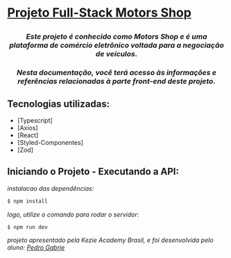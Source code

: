 
<h1>
  <a  href="https://github.com/Kenzie-Academy-Brasil-Developers/projeto_final_pedrogabrielbacili" target="_blank">Projeto Full-Stack Motors Shop<p>
</a></h1>

<h3  align="center"><i>Este projeto é conhecido como Motors Shop e é uma plataforma de comércio eletrônico voltada para a negociação de veículos.</i></h4>

<h3  align="center"><i>Nesta documentação, você terá acesso às informações e referências relacionadas à parte front-end deste projeto.</i></h4>

## Tecnologias utilizadas:
 - [Typescript]
 - [Axios]
 - [React]
 - [Styled-Componentes]
 - [Zod]

## Iniciando o Projeto - Executando a API:
*instalacao das dependências:*
```bash
$ npm install
```
*logo, utilize o comando para rodar o servidor:*
```bash
$ npm run dev
```

*projeto apresentado pela Kezie Academy Brasil, e foi desenvolvida pelo aluno:*  [*Pedro Gabrie*](https://github.com/pedrogabrielbacili)